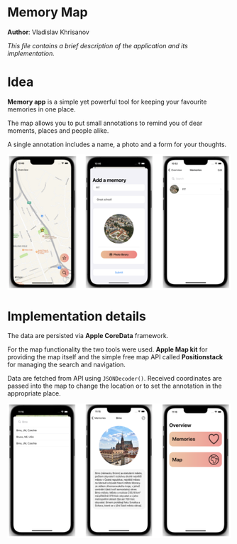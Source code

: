 # Memory Map
**Author**: Vladislav Khrisanov

*This file contains a brief description of the application and its implementation.*

# Idea
**Memory app** is a simple yet powerful tool for keeping your favourite memories in one place.

The map allows you to put small annotations to remind you of dear moments, places and people alike.

A single annotation includes a name, a photo and a form for your thoughts.

![demo](assets/img1.png)

# Implementation details
The data are persisted via **Apple CoreData** framework.

For the map functionality the two tools were used. **Apple Map kit** for providing the map itself and the simple free map API called **Positionstack** for managing the search and navigation.

Data are fetched from API using `JSONDecoder()`. Received coordinates are passed into the map to change the location or to set the annotation in the appropriate place.

![demo](assets/img2.png)

